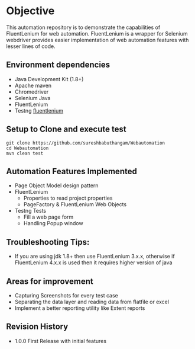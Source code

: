 # Objective

This automation repository is to demonstrate the capabilities of FluentLenium for web automation. FluentLenium is a wrapper for Selenium webdriver provides easier implementation of web automation features with lesser lines of code.

## Environment dependencies

- Java Development Kit (1.8+)
- Apache maven
- Chromedriver
- Selenium Java
- FluentLenium
- Testng
[fluentlenium](https://github.com/FluentLenium/FluentLenium)

## Setup to Clone and execute test

```
git clone https://github.com/sureshbabuthangam/Webautomation
cd Webautomation
mvn clean test
```

## Automation Features Implemented

* Page Object Model design pattern
* FluentLenium 
    * Properties to read project properties
    * PageFactory & FluentLenium Web Objects 
* Testng Tests
    * Fill a web page form
    * Handling Popup window

## Troubleshooting Tips:
* If you are using jdk 1.8+ then use FluentLenium 3.x.x, otherwise if FluentLenium 4.x.x is used then it requires higher version of java


## Areas for improvement

* Capturing Screenshots for every test case
* Separating the data layer and reading data from flatfile or excel
* Implement a better reporting utility like Extent reports

## Revision History
* 1.0.0 First Release with initial features
